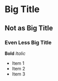 # Big Title
## Not as Big Title
### Even Less Big Title

**Bold**
*Italic*
- Item 1
- Item 2
- Item 3
